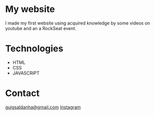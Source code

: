 # My website

I made my first website using acquired knowledge by some videos on youtube and an a RockSeat event.

# Technologies

- HTML
- CSS
- JAVASCRIPT

# Contact

guigsaldanha@gmail.com
[Instagram](instagram.com/396hertz)